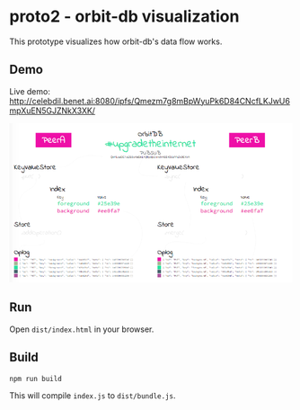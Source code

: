 # proto2 - orbit-db visualization

This prototype visualizes how orbit-db's data flow works.

## Demo
Live demo: http://celebdil.benet.ai:8080/ipfs/Qmezm7g8mBpWyuPk6D84CNcfLKJwU6mpXuEN5GJZNkX3XK/

![Screenshot](https://raw.githubusercontent.com/haadcode/proto2/master/screenshot.png)

## Run
Open `dist/index.html` in your browser.

## Build
```
npm run build
```

This will compile `index.js` to `dist/bundle.js`.
